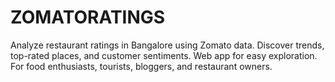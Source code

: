 # ZOMATORATINGS
Analyze restaurant ratings in Bangalore using Zomato data. Discover trends, top-rated places, and customer sentiments. Web app for easy exploration. For food enthusiasts, tourists, bloggers, and restaurant owners.
